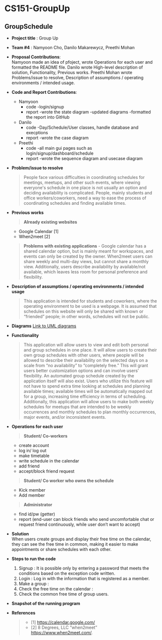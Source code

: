 # CS151-GroupUp

GroupSchedule
-------------
- **Project title** : Group Up
- **Team #4** : Namyoon Cho, Danilo Makarewycz, Preethi Mohan
- **Proposal Contributions**:   
  Namyoon made an idea of pfoject, wrote Operations for each user and formatted the README file.
  Danilo wrote High-level description of solution, Functionality, Previous works.
  Preethi Mohan wrote Problems/issue to resolve, Description of assumptions / operating environments / intended usage.
  
- **Code and Report Contributions**:  
  + Namyoon
    - code 
      -login/signup
    - report
      -wrote the state diagram
      -updated diagrams
      -formatted the report into GitHub
  + Danilo
    - code
      -Day/Schedule/User classes, handle database and execptions
    - report
      -wrote the case diagram
  + Preethi  
    - code
      -all main gui pages such as login/signup/dashboard/schedule 
    - report
      -wrote the sequence diagram and usecase diagram
  
- **Problem/issue to resolve**  
  > People face various difficulties in coordinating schedules for meetings, meetups, and other such events, where viewing everyone's schedule in one place is not usually an option and deciding availability is complicated. People, mainly students and office workers/coworkers, need a way to ease the process of coordinating schedules and finding available times.   

- **Previous works**  
  > **Already existing websites**
    - Google Calendar [1]
    - When2meet [2]
  >  **Problems with existing applications**
      -  Google calendar has a shared calendar option, but is mainly meant for workspaces, and events can only be created by the owner. When2meet users can share weekly and multi-day views, but cannot share a monthly view. Additionally, users describe availability by available/not available, which leaves less room for personal preference and flexibility.

 
- **Description of assumptions / operating environments / intended usage**
  >  This application is intended for students and coworkers, where the operating environment to be used is a webpage. It is assumed that schedules on this website will only be shared with known or “friended” people; in other words, schedules will not be public.

- **Diagrams**
  [Link to UML diagrams](https://github.com/nxmyxxn/CS151-GroupUp/tree/preethiBranch2/diagrams#uml-diagram)

- **Functionality**
  > This application will allow users to view and edit both personal and group schedules in one place. It will allow users to create their own group schedules with other users, where people will be allowed to describe their availability on the selected days on a scale from “no availability” to “completely free.” This will grant users better customization options and can involve users’ flexibility.  An automated group schedule created by the application itself will also exist. Users who utilize this feature will not have to spend extra time looking at schedules and planning available times; available times will be automatically mapped out for a group, increasing time efficiency in terms of scheduling. Additionally, this application will allow users to make both weekly schedules for meetups that are intended to be weekly occurrences and monthly schedules to plan monthly occurrences, major events, and/or inconsistent events.  

- **Operations for each user**  
  > **Student/ Co-workers**  
    - create account
    - log in/ log out
    - make timetable
    - write schedule in the calendar
    - add friend
    - accept/block friend request
        
    
   > **Student/ Co worker who owns the schedule**
    - Kick member
    - Add member
  
      
   > **Administrator**
    - find id/pw (getter)
    - report (end-user can block friends who send uncomfortable chat or request friend continuously, while user don’t want to accept)

- **Solution**  
  When users create groups and display their free time on the calendar, they can see the free time in common, making it easier to make appointments or share schedules with each other.

- **Steps to run the code**
  1. Signup : It is possible only by entering a password that meets the conditions based on the exception code written. 
  2.  Login : Log in with the information that is registered as a member.
  3.  Make a group : 
  4.  Check the free time on the calendar :
  5.  Check the common free time of group users.

- **Snapshot of the running program**
 

- **References**
  > - [1] https://calendar.google.com/ 
  > - [2] 8 Degrees, LLC “when2meet” https://www.when2meet.com/.
 
